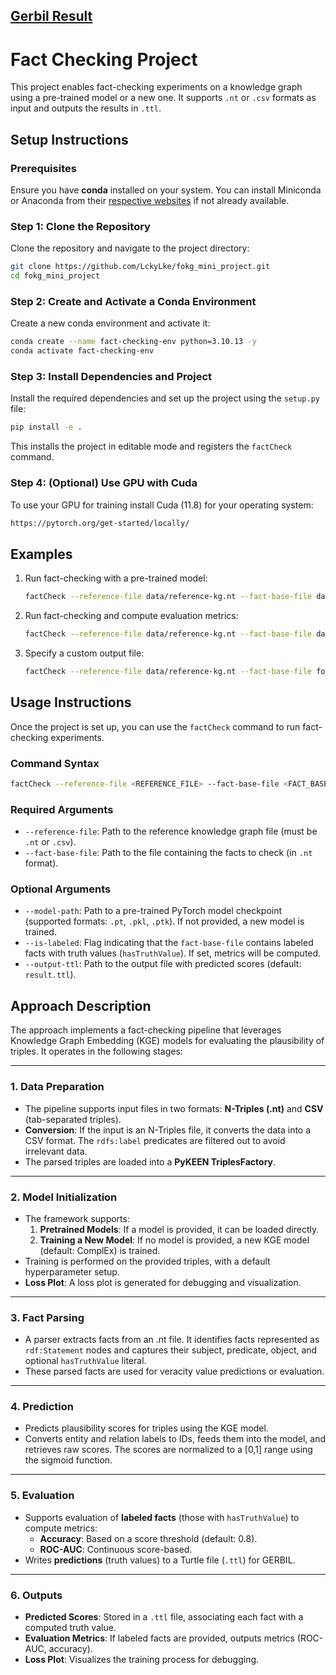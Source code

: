 ## [Gerbil Result](http://gerbil-kbc.aksw.org/gerbil/experiment?id=202501140061)


# Fact Checking Project

This project enables fact-checking experiments on a knowledge graph using a pre-trained model or a new one. It supports `.nt` or `.csv` formats as input and outputs the results in `.ttl`.

## Setup Instructions

### Prerequisites

Ensure you have **conda** installed on your system. You can install Miniconda or Anaconda from their [respective websites](https://www.anaconda.com/download/success) if not already available.

### Step 1: Clone the Repository

Clone the repository and navigate to the project directory:

```bash
git clone https://github.com/LckyLke/fokg_mini_project.git
cd fokg_mini_project
```

### Step 2: Create and Activate a Conda Environment

Create a new conda environment and activate it:

```bash
conda create --name fact-checking-env python=3.10.13 -y
conda activate fact-checking-env
```

### Step 3: Install Dependencies and Project

Install the required dependencies and set up the project using the `setup.py` file:

```bash
pip install -e .
```

This installs the project in editable mode and registers the `factCheck` command.

### Step 4: (Optional) Use GPU with Cuda

To use your GPU for training install Cuda (11.8) for your operating system:

```bash
https://pytorch.org/get-started/locally/
```

## Examples

1. Run fact-checking with a pre-trained model:
   ```bash
   factCheck --reference-file data/reference-kg.nt --fact-base-file data/fokg-sw-test-2024.nt --model-path data/model_complex/trained_model.pkl
   ```

2. Run fact-checking and compute evaluation metrics:
   ```bash
   factCheck --reference-file data/reference-kg.nt --fact-base-file data/fokg-sw-train-2024.nt --is-labeled
   ```

3. Specify a custom output file:
   ```bash
   factCheck --reference-file data/reference-kg.nt --fact-base-file fokg-sw-test-2024.nt --output-ttl results.ttl
   ```

## Usage Instructions

Once the project is set up, you can use the `factCheck` command to run fact-checking experiments.

### Command Syntax

```bash
factCheck --reference-file <REFERENCE_FILE> --fact-base-file <FACT_BASE_FILE> [OPTIONS]
```

### Required Arguments

- `--reference-file`: Path to the reference knowledge graph file (must be `.nt` or `.csv`).
- `--fact-base-file`: Path to the file containing the facts to check (in `.nt` format).

### Optional Arguments

- `--model-path`: Path to a pre-trained PyTorch model checkpoint (supported formats: `.pt`, `.pkl`, `.ptk`). If not provided, a new model is trained.
- `--is-labeled`: Flag indicating that the `fact-base-file` contains labeled facts with truth values (`hasTruthValue`). If set, metrics will be computed.
- `--output-ttl`: Path to the output file with predicted scores (default: `result.ttl`).

## Approach Description

The approach implements a fact-checking pipeline that leverages Knowledge Graph Embedding (KGE) models for evaluating the plausibility of triples. It operates in the following stages:

---

### **1. Data Preparation**
- The pipeline supports input files in two formats: **N-Triples (.nt)** and **CSV** (tab-separated triples).
- **Conversion**: If the input is an N-Triples file, it converts the data into a CSV format. The `rdfs:label` predicates are filtered out to avoid irrelevant data.
- The parsed triples are loaded into a **PyKEEN TriplesFactory**.

---

### **2. Model Initialization**
- The framework supports:
  1. **Pretrained Models**: If a model is provided, it can be loaded directly.
  2. **Training a New Model**: If no model is provided, a new KGE model (default: ComplEx) is trained.
- Training is performed on the provided triples, with a default hyperparameter setup.
- **Loss Plot**: A loss plot is generated for debugging and visualization.

---

### **3. Fact Parsing**
- A parser extracts facts from an .nt file. It identifies facts represented as `rdf:Statement` nodes and captures their subject, predicate, object, and optional `hasTruthValue` literal.
- These parsed facts are used for veracity value predictions or evaluation.

---

### **4. Prediction**
- Predicts plausibility scores for triples using the KGE model.
- Converts entity and relation labels to IDs, feeds them into the model, and retrieves raw scores. The scores are normalized to a [0,1] range using the sigmoid function.

---

### **5. Evaluation**
- Supports evaluation of **labeled facts** (those with `hasTruthValue`) to compute metrics:
  - **Accuracy**: Based on a score threshold (default: 0.8).
  - **ROC-AUC**: Continuous score-based.
- Writes **predictions** (truth values) to a Turtle file (`.ttl`) for GERBIL.

---

### **6. Outputs**
- **Predicted Scores**: Stored in a `.ttl` file, associating each fact with a computed truth value.
- **Evaluation Metrics**: If labeled facts are provided, outputs metrics (ROC-AUC, accuracy).
- **Loss Plot**: Visualizes the training process for debugging.


